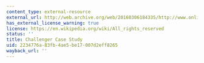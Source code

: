 ```yaml
---
content_type: external-resource
external_url: http://web.archive.org/web/20160306184335/http://www.onlineethics.org/cms/glossary/12893.aspx
has_external_license_warning: true
license: https://en.wikipedia.org/wiki/All_rights_reserved
status: ''
title: Challenger Case Study
uid: 2234776a-83fb-4ae5-be17-007d2eff8265
wayback_url: ''
---
```

